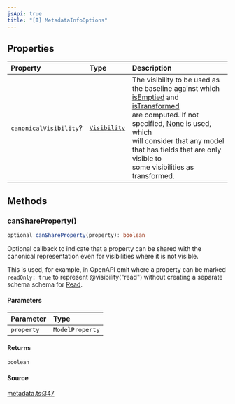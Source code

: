 ```yaml
---
jsApi: true
title: "[I] MetadataInfoOptions"
---
```


## Properties

| Property               | Type                                      | Description                                                                                                                                                                                                                                                                                                                                                                             |
| :--------------------- | :---------------------------------------- | :-------------------------------------------------------------------------------------------------------------------------------------------------------------------------------------------------------------------------------------------------------------------------------------------------------------------------------------------------------------------------------------- |
| `canonicalVisibility`? | [`Visibility`](Enumeration.Visibility.md) | The visibility to be used as the baseline against which<br />[isEmptied](Interface.MetadataInfo.md#isemptied) and [isTransformed](Interface.MetadataInfo.md#istransformed)<br />are computed. If not specified, [None](Enumeration.Visibility.md#none) is used, which<br />will consider that any model that has fields that are only visible to<br />some visibilities as transformed. |

## Methods

### canShareProperty()

```ts
optional canShareProperty(property): boolean
```

Optional callback to indicate that a property can be shared with the
canonical representation even for visibilities where it is not visible.

This is used, for example, in OpenAPI emit where a property can be
marked `readOnly: true` to represent @visibility("read") without
creating a separate schema schema for [Read](Enumeration.Visibility.md#read).

#### Parameters

| Parameter  | Type            |
| :--------- | :-------------- |
| `property` | `ModelProperty` |

#### Returns

`boolean`

#### Source

[metadata.ts:347](https://github.com/markcowl/cadl/blob/3db15286/packages/http/src/metadata.ts#L347)
